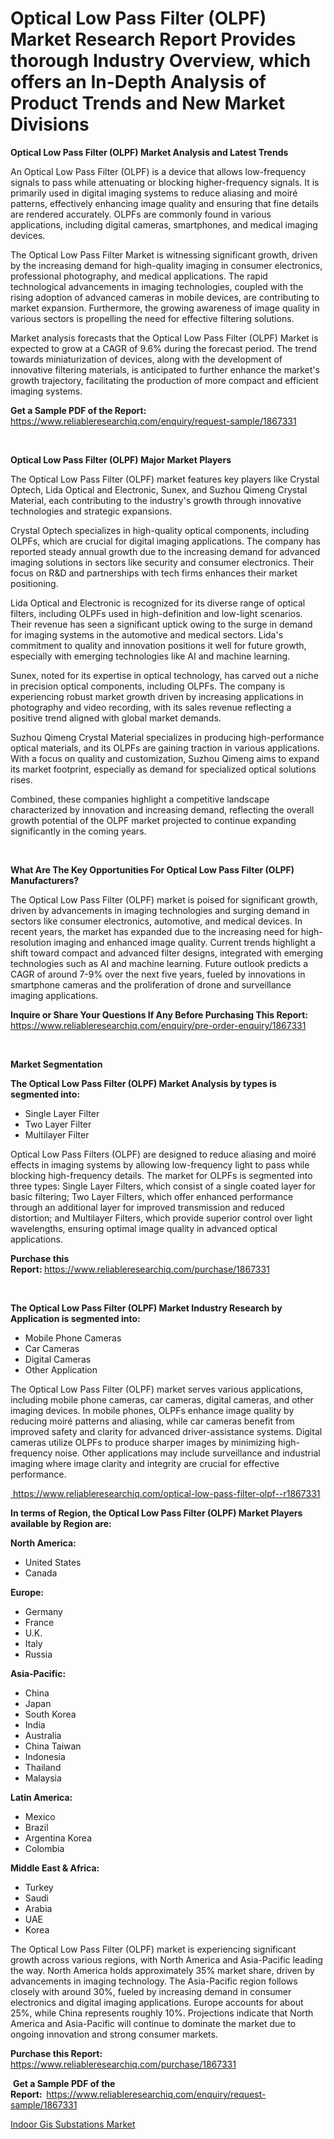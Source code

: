 <p><h1>Optical Low Pass Filter (OLPF) Market Research Report Provides thorough Industry Overview, which offers an In-Depth Analysis of Product Trends and New Market Divisions</h1></p><p><strong>Optical Low Pass Filter (OLPF) Market Analysis and Latest Trends</strong></p>
<p><p>An Optical Low Pass Filter (OLPF) is a device that allows low-frequency signals to pass while attenuating or blocking higher-frequency signals. It is primarily used in digital imaging systems to reduce aliasing and moiré patterns, effectively enhancing image quality and ensuring that fine details are rendered accurately. OLPFs are commonly found in various applications, including digital cameras, smartphones, and medical imaging devices.</p><p>The Optical Low Pass Filter Market is witnessing significant growth, driven by the increasing demand for high-quality imaging in consumer electronics, professional photography, and medical applications. The rapid technological advancements in imaging technologies, coupled with the rising adoption of advanced cameras in mobile devices, are contributing to market expansion. Furthermore, the growing awareness of image quality in various sectors is propelling the need for effective filtering solutions. </p><p>Market analysis forecasts that the Optical Low Pass Filter (OLPF) Market is expected to grow at a CAGR of 9.6% during the forecast period. The trend towards miniaturization of devices, along with the development of innovative filtering materials, is anticipated to further enhance the market's growth trajectory, facilitating the production of more compact and efficient imaging systems.</p></p>
<p><strong>Get a Sample PDF of the Report:&nbsp;</strong> <a href="https://www.reliableresearchiq.com/enquiry/request-sample/1867331?utm_campaign=2732&utm_medium=2&utm_source=Github&utm_content=ia&utm_term=28022025&utm_id=optical-low-pass-filter-olpf">https://www.reliableresearchiq.com/enquiry/request-sample/1867331</a></p>
<p>&nbsp;</p>
<p><strong>Optical Low Pass Filter (OLPF) Major Market Players</strong></p>
<p><p>The Optical Low Pass Filter (OLPF) market features key players like Crystal Optech, Lida Optical and Electronic, Sunex, and Suzhou Qimeng Crystal Material, each contributing to the industry's growth through innovative technologies and strategic expansions.</p><p>Crystal Optech specializes in high-quality optical components, including OLPFs, which are crucial for digital imaging applications. The company has reported steady annual growth due to the increasing demand for advanced imaging solutions in sectors like security and consumer electronics. Their focus on R&D and partnerships with tech firms enhances their market positioning.</p><p>Lida Optical and Electronic is recognized for its diverse range of optical filters, including OLPFs used in high-definition and low-light scenarios. Their revenue has seen a significant uptick owing to the surge in demand for imaging systems in the automotive and medical sectors. Lida's commitment to quality and innovation positions it well for future growth, especially with emerging technologies like AI and machine learning.</p><p>Sunex, noted for its expertise in optical technology, has carved out a niche in precision optical components, including OLPFs. The company is experiencing robust market growth driven by increasing applications in photography and video recording, with its sales revenue reflecting a positive trend aligned with global market demands.</p><p>Suzhou Qimeng Crystal Material specializes in producing high-performance optical materials, and its OLPFs are gaining traction in various applications. With a focus on quality and customization, Suzhou Qimeng aims to expand its market footprint, especially as demand for specialized optical solutions rises.</p><p>Combined, these companies highlight a competitive landscape characterized by innovation and increasing demand, reflecting the overall growth potential of the OLPF market projected to continue expanding significantly in the coming years.</p></p>
<p>&nbsp;</p>
<p><strong>What Are The Key Opportunities For Optical Low Pass Filter (OLPF) Manufacturers?</strong></p>
<p><p>The Optical Low Pass Filter (OLPF) market is poised for significant growth, driven by advancements in imaging technologies and surging demand in sectors like consumer electronics, automotive, and medical devices. In recent years, the market has expanded due to the increasing need for high-resolution imaging and enhanced image quality. Current trends highlight a shift toward compact and advanced filter designs, integrated with emerging technologies such as AI and machine learning. Future outlook predicts a CAGR of around 7-9% over the next five years, fueled by innovations in smartphone cameras and the proliferation of drone and surveillance imaging applications.</p></p>
<p><strong>Inquire or Share Your Questions If Any Before Purchasing This Report:</strong> <a href="https://www.reliableresearchiq.com/enquiry/pre-order-enquiry/1867331?utm_campaign=2732&utm_medium=2&utm_source=Github&utm_content=ia&utm_term=28022025&utm_id=optical-low-pass-filter-olpf">https://www.reliableresearchiq.com/enquiry/pre-order-enquiry/1867331</a></p>
<p>&nbsp;</p>
<p><strong>Market Segmentation</strong></p>
<p><strong>The Optical Low Pass Filter (OLPF) Market Analysis by types is segmented into:</strong></p>
<p><ul><li>Single Layer Filter</li><li>Two Layer Filter</li><li>Multilayer Filter</li></ul></p>
<p><p>Optical Low Pass Filters (OLPF) are designed to reduce aliasing and moiré effects in imaging systems by allowing low-frequency light to pass while blocking high-frequency details. The market for OLPFs is segmented into three types: Single Layer Filters, which consist of a single coated layer for basic filtering; Two Layer Filters, which offer enhanced performance through an additional layer for improved transmission and reduced distortion; and Multilayer Filters, which provide superior control over light wavelengths, ensuring optimal image quality in advanced optical applications.</p></p>
<p><strong>Purchase this Report:&nbsp;</strong><a href="https://www.reliableresearchiq.com/purchase/1867331?utm_campaign=2732&utm_medium=2&utm_source=Github&utm_content=ia&utm_term=28022025&utm_id=optical-low-pass-filter-olpf">https://www.reliableresearchiq.com/purchase/1867331</a></p>
<p>&nbsp;</p>
<p><strong>The Optical Low Pass Filter (OLPF) Market Industry Research by Application is segmented into:</strong></p>
<p><ul><li>Mobile Phone Cameras</li><li>Car Cameras</li><li>Digital Cameras</li><li>Other Application</li></ul></p>
<p><p>The Optical Low Pass Filter (OLPF) market serves various applications, including mobile phone cameras, car cameras, digital cameras, and other imaging devices. In mobile phones, OLPFs enhance image quality by reducing moiré patterns and aliasing, while car cameras benefit from improved safety and clarity for advanced driver-assistance systems. Digital cameras utilize OLPFs to produce sharper images by minimizing high-frequency noise. Other applications may include surveillance and industrial imaging where image clarity and integrity are crucial for effective performance.</p></p>
<p><a href="https://www.reliableresearchiq.com/optical-low-pass-filter-olpf--r1867331?utm_campaign=2732&utm_medium=2&utm_source=Github&utm_content=ia&utm_term=28022025&utm_id=optical-low-pass-filter-olpf">&nbsp;https://www.reliableresearchiq.com/optical-low-pass-filter-olpf--r1867331</a></p>
<p><strong>In terms of Region, the Optical Low Pass Filter (OLPF) Market Players available by Region are:</strong></p>
<p>
    <p> <strong> North America: </strong>
        <ul>
            <li>United States</li>
            <li>Canada</li>
        </ul>
        </p> 
    <p> <strong> Europe: </strong>
        <ul>
            <li>Germany</li>
            <li>France</li>
            <li>U.K.</li>
            <li>Italy</li>
            <li>Russia</li>
        </ul>
        </p> 
    <p> <strong> Asia-Pacific: </strong>
        <ul>
            <li>China</li>
            <li>Japan</li>
            <li>South Korea</li>
            <li>India</li>
            <li>Australia</li>
            <li>China Taiwan</li>
            <li>Indonesia</li>
            <li>Thailand</li>
            <li>Malaysia</li>
        </ul>
        </p> 
    <p> <strong> Latin America: </strong>
        <ul>
            <li>Mexico</li>
            <li>Brazil</li>
            <li>Argentina Korea</li>
            <li>Colombia</li>
        </ul>
        </p> 
    <p> <strong> Middle East & Africa: </strong>
        <ul>
            <li>Turkey</li>
            <li>Saudi</li>
            <li>Arabia</li>
            <li>UAE</li>
            <li>Korea</li>
        </ul>
    </p>
    </p>
<p><p>The Optical Low Pass Filter (OLPF) market is experiencing significant growth across various regions, with North America and Asia-Pacific leading the way. North America holds approximately 35% market share, driven by advancements in imaging technology. The Asia-Pacific region follows closely with around 30%, fueled by increasing demand in consumer electronics and digital imaging applications. Europe accounts for about 25%, while China represents roughly 10%. Projections indicate that North America and Asia-Pacific will continue to dominate the market due to ongoing innovation and strong consumer markets.</p></p>
<p><strong>Purchase this Report: </strong><a href="https://www.reliableresearchiq.com/purchase/1867331?utm_campaign=2732&utm_medium=2&utm_source=Github&utm_content=ia&utm_term=28022025&utm_id=optical-low-pass-filter-olpf">https://www.reliableresearchiq.com/purchase/1867331</a></p>
<p>&nbsp;<strong>Get a Sample PDF of the Report:&nbsp;&nbsp;</strong><a href="https://www.reliableresearchiq.com/enquiry/request-sample/1867331?utm_campaign=2732&utm_medium=2&utm_source=Github&utm_content=ia&utm_term=28022025&utm_id=optical-low-pass-filter-olpf">https://www.reliableresearchiq.com/enquiry/request-sample/1867331</a></p>
<p><strong></strong></p>
<p><p><a href="https://github.com/leyesamilej/Market-Research-Report-List-1/blob/main/indoor-gis-substations-market.md?utm_campaign=2732&utm_medium=2&utm_source=Github&utm_content=ia&utm_term=28022025&utm_id=optical-low-pass-filter-olpf">Indoor Gis Substations Market</a></p></p>